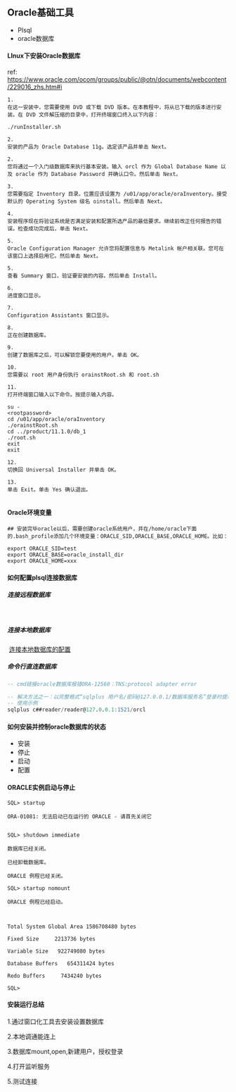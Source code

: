 ## Oracle基础工具

* Plsql
* oracle数据库



#### LInux下安装Oracle数据库

ref: https://www.oracle.com/ocom/groups/public/@otn/documents/webcontent/229016_zhs.htm#i

```shell
1.	
在这一安装中，您需要使用 DVD 或下载 DVD 版本。在本教程中，将从已下载的版本进行安装。在 DVD 文件解压缩的目录中，打开终端窗口终入以下内容：

./runInstaller.sh 

2.	
安装的产品为 Oracle Database 11g。选定该产品并单击 Next。

2.	
您将通过一个入门级数据库来执行基本安装。输入 orcl 作为 Global Database Name 以及 oracle 作为 Database Password 并确认口令。然后单击 Next。

3.	
您需要指定 Inventory 目录。位置应该设置为 /u01/app/oracle/oraInventory。接受默认的 Operating System 级名 oinstall。然后单击 Next。

4.	
安装程序现在将验证系统是否满足安装和配置所选产品的最低要求。继续前改正任何报告的错误。检查成功完成后，单击 Next。

5.	
Oracle Configuration Manager 允许您将配置信息与 Metalink 帐户相关联。您可在该窗口上选择启用它。然后单击 Next。

5.	
查看 Summary 窗口，验证要安装的内容。然后单击 Install。

6.	
进度窗口显示。

7.	
Configuration Assistants 窗口显示。

8.	
正在创建数据库。

9.	
创建了数据库之后，可以解锁您要使用的用户。单击 OK。

10.	
您需要以 root 用户身份执行 orainstRoot.sh 和 root.sh

11.	
打开终端窗口输入以下命令。按提示输入内容。

su -
<rootpassword>
cd /u01/app/oracle/oraInventory
./orainstRoot.sh
cd ../product/11.1.0/db_1
./root.sh
exit
exit

12.	
切换回 Universal Installer 并单击 OK。

13.	
单击 Exit。单击 Yes 确认退出。


```



#### Oracle环境变量

```shell
## 安装完毕oracle以后，需要创建oracle系统用户，并在/home/oracle下面的.bash_profile添加几个环境变量：ORACLE_SID,ORACLE_BASE,ORACLE_HOME。比如：

export ORACLE_SID=test 
export ORACLE_BASE=oracle_install_dir 
export ORACLE_HOME=xxx
```





#### 如何配置plsql连接数据库

##### 	连接远程数据库

​		

##### 	连接本地数据库

​		[连接本地数据库的配置](https://www.cnblogs.com/fengjunming/p/7966110.html)



##### 命令行直连数据库

```sql
-- cmd链接oracle数据库报错ORA-12560：TNS:protocol adapter error

-- 解决方法之一：以完整格式“sqlplus 用户名/密码@127.0.0.1/数据库服务名”登录时提示成功。
-- 使用示例
sqlplus c##reader/reader@127.0.0.1:1521/orcl
```









#### 如何安装并控制oracle数据库的状态

* 安装
* 停止
* 启动
* 配置





#### ORACLE实例启动与停止

```shell
SQL> startup

ORA-01081: 无法启动已在运行的 ORACLE - 请首先关闭它


SQL> shutdown immediate

数据库已经关闭。

已经卸载数据库。

ORACLE 例程已经关闭。

SQL> startup nomount

ORACLE 例程已经启动。



Total System Global Area 1586708480 bytes

Fixed Size     2213736 bytes

Variable Size   922749080 bytes

Database Buffers   654311424 bytes

Redo Buffers     7434240 bytes

SQL> 
```





#### 安装运行总结

1.通过窗口化工具去安装设置数据库

2.本地调通能连上

3.数据库mount,open,新建用户，授权登录

4.打开监听服务

5.测试连接



